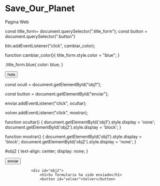 # Save_Our_Planet
Pagina Web 

const title_form= document.querySelector(".title_form");
const button = document.querySelector(".button")

btn.addEventListener("click", cambiar_color);

function cambiar_color(){
    title_form.style.color = "blue";
}


.title_form.blue{
    color: blue;
}

<button onclick="cambiar_color()" class="button">hola</button>


const ocult = document.getElementById("obj1");

const button = document.getElementById("enviar");

enviar.addEventListener("click", ocultar);

volver.addEventListener("click", mostrar);

function ocultar() {
    document.getElementById('obj1').style.display = 'none';
    document.getElementById('obj2').style.display = 'block';
}

function mostrar() {
    document.getElementById('obj1').style.display = 'block';
    document.getElementById('obj2').style.display = 'none';
}

#obj2 {
    text-align: center;
    display: none;
}


<div>
                        <input type="button" name="enviar" class="button" id="enviar" onchange="click" value="enviar">
                    </div>
                </form>

                <div id="obj2">
                    <h1>Su formulario ha sido enviado</h1>
                    <button id="volver">Volver</button>
